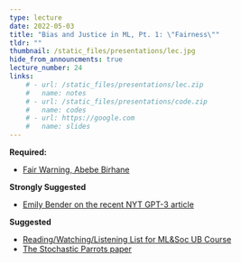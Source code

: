 ```yaml
---
type: lecture
date: 2022-05-03
title: "Bias and Justice in ML, Pt. 1: \"Fairness\""
tldr: ""
thumbnail: /static_files/presentations/lec.jpg
hide_from_announcments: true
lecture_number: 24
links: 
    # - url: /static_files/presentations/lec.zip
    #   name: notes
    # - url: /static_files/presentations/code.zip
    #   name: codes
    # - url: https://google.com
    #   name: slides
---
```

**Required:**
- [Fair Warning, Abebe Birhane](https://reallifemag.com/fair-warning/)

**Strongly Suggested**
- [Emily Bender on the recent NYT GPT-3 article](https://medium.com/@emilymenonbender/on-nyt-magazine-on-ai-resist-the-urge-to-be-impressed-3d92fd9a0edd)

**Suggested**
- [Reading/Watching/Listening List for ML&Soc UB Course](http://www-student.cse.buffalo.edu/~atri/ml-and-soc/spr22/schedule.html)
- [The Stochastic Parrots paper](https://dl.acm.org/doi/abs/10.1145/3442188.3445922)
